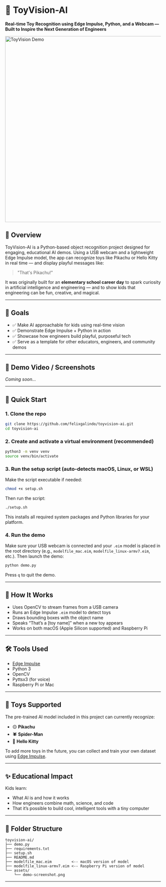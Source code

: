 # 🧠 ToyVision-AI

**Real-time Toy Recognition using Edge Impulse, Python, and a Webcam — Built to Inspire the Next Generation of Engineers**

<img src="assets/demo-screenshot.png" alt="ToyVision Demo" width="600"/>

## 📌 Overview

ToyVision-AI is a Python-based object recognition project designed for engaging, educational AI demos. Using a USB webcam and a lightweight Edge Impulse model, the app can recognize toys like Pikachu or Hello Kitty in real time — and display playful messages like:

> "That's Pikachu!"

It was originally built for an **elementary school career day** to spark curiosity in artificial intelligence and engineering — and to show kids that engineering can be fun, creative, and magical.

---

## 🎯 Goals

- ✅ Make AI approachable for kids using real-time vision
- ✅ Demonstrate Edge Impulse + Python in action
- ✅ Showcase how engineers build playful, purposeful tech
- ✅ Serve as a template for other educators, engineers, and community demos

---

## 📸 Demo Video / Screenshots

*Coming soon...*  

---

## 🚀 Quick Start

### 1. Clone the repo
```bash
git clone https://github.com/felixgalindo/toyvision-ai.git
cd toyvision-ai
```

### 2. Create and activate a virtual environment (recommended)
```bash
python3 -m venv venv
source venv/bin/activate
```

### 3. Run the setup script (auto-detects macOS, Linux, or WSL)

Make the script executable if needed:
```bash
chmod +x setup.sh
```

Then run the script:
```bash
./setup.sh
```

This installs all required system packages and Python libraries for your platform.

### 4. Run the demo

Make sure your USB webcam is connected and your `.eim` model is placed in the root directory (e.g., `modelfile_mac.eim`, `modelfile_linux-armv7.eim`, etc.). Then launch the demo:

```bash
python demo.py
```

Press `q` to quit the demo.

---

## 🧠 How It Works

- Uses OpenCV to stream frames from a USB camera
- Runs an Edge Impulse `.eim` model to detect toys
- Draws bounding boxes with the object name
- Speaks “That’s a [toy name]” when a new toy appears
- Works on both macOS (Apple Silicon supported) and Raspberry Pi

---

## 🛠 Tools Used

- [Edge Impulse](https://www.edgeimpulse.com/)
- Python 3
- OpenCV
- Pyttsx3 (for voice)
- Raspberry Pi or Mac

---

## 🧸 Toys Supported

The pre-trained AI model included in this project can currently recognize:

- 🟡 **Pikachu**  
- 🕷 **Spider-Man**  
- 🎀 **Hello Kitty**

To add more toys in the future, you can collect and train your own dataset using [Edge Impulse](https://www.edgeimpulse.com/).

---


## ✨ Educational Impact

Kids learn:
- What AI is and how it works
- How engineers combine math, science, and code
- That it’s possible to build cool, intelligent tools with a tiny computer

---

## 📂 Folder Structure

```
toyvision-ai/
├── demo.py
├── requirements.txt
├── setup.sh
├── README.md
├── modelfile_mac.eim         <-- macOS version of model
├── modelfile_linux-armv7.eim <-- Raspberry Pi version of model
└── assets/
    └── demo-screenshot.png
```

---
